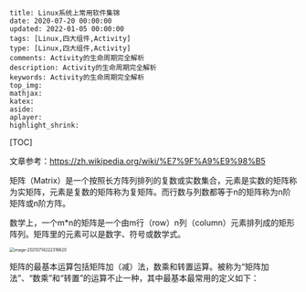```
title: Linux系统上常用软件集锦
date: 2020-07-20 00:00:00
updated: 2022-01-05 00:00:00
tags: [Linux,四大组件,Activity]
type: [Linux,四大组件,Activity]
comments: Activity的生命周期完全解析
description: Activity的生命周期完全解析
keywords: Activity的生命周期完全解析
top_img:
mathjax:
katex:
aside:
aplayer:
highlight_shrink:
```

[TOC]



文章参考：https://zh.wikipedia.org/wiki/%E7%9F%A9%E9%98%B5

矩阵（Matrix）是一个按照长方阵列排列的复数或实数集合，元素是实数的矩阵称为实矩阵，元素是复数的矩阵称为复矩阵。而行数与列数都等于n的矩阵称为n阶矩阵或n阶方阵。

数学上，一个m*n的矩阵是一个由m行（row）n列（column）元素排列成的矩形阵列。矩阵里的元素可以是数字、符号或数学式。

<img src="https://gitee.com/frewen1225/ImageUploader/raw/master/FreweniMacBook/20210714222316.png" alt="image-20210714222316620" style="zoom:50%;" />

矩阵的最基本运算包括矩阵加（减）法，数乘和转置运算。被称为“矩阵加法”、“数乘”和“转置”的运算不止一种，其中最基本最常用的定义如下：











